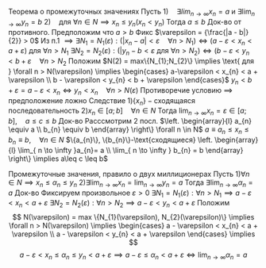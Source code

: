Теорема о промежуточных значениях
	Пусть
		 $1) \quad \exists lim_{n \to \infty} x_n = a \text{ и } \exists \lim_{n \to \infty} y_{n} = b$
		$2) \quad \text{для } \forall n \in N \implies x_{n} \leq y_{n} (x_{n} < y_{n})$
	Тогда $a \leq b$
Док-во от противного. Предположим что $a > b$
	Фикс $\varepsilon = {\frac{|a - b|}{2}} > 0$
	Из п.1 $\implies \exists N_{1} = N_{1}(\varepsilon): (|x_{n}-a| < \varepsilon \quad \forall n>N_{1}) \iff (a-\varepsilon<x_{n}<a+\varepsilon) \text{ для } \forall n > N_{1}$
	$\exists N_{2}=N_{2}(\varepsilon): (|y_{n}-b<\varepsilon \text{ для } \forall n > N_{2}) \iff (b-\varepsilon<y_{n}<b+\varepsilon \quad \forall n > N_{2}$
	Положим $N(2) = max\{N_{1};N_{2}\} \implies \text{ для } \forall n > N(\varepsilon) \implies \begin{cases} a-\varepsilon < x_{n} < a + \varepsilon \\ b - \varepsilon < y_{n} < b + \varepsilon \end{cases}$
	$y_{n}<b+\varepsilon=a-\varepsilon<x_{n}\iff y_{n}<x_{n} \quad \forall n > N(\varepsilon)$
	Противоречие условию $\implies$ предположение ложно
Следствие
	$1) \{x_{n}\} - \text{сходящаяся последовательность}$
	$2) x_{n} \in [a;b] \quad \forall n \in N$
	Тогда $\lim_{ n \to \infty }x_{n}=\varepsilon \in [a;b], \quad a\leq c\leq b$
Док-во
	Расссмотрим 2 посл. $\left. \begin{array}{l} a_{n} \equiv a \\ b_{n} \equiv b \end{array} \right\} \forall n \in N$
		$a \equiv a_{n} \leq x_{n} \leq b_{n} \equiv b, \quad \forall n \in N$
		$\{a_{n}\}, \{b_{n}\}-\text{сходящиеся} \left. \begin{array}{l} \lim_{ n \to \infty }a_{n}= a \\ \lim_{ n \to \infty } b_{n} = b \end{array} \right\} \implies a\leq c \leq b$

Промежуточные значения, правило о двух миллиционерах
	Пусть
		$1) \forall n \in N \implies x_{n} \leq \alpha_{n}\leq y_{n}$
		$2)\exists \lim_{ n \to \infty }x_{n}=\lim_{ n \to \infty }y_{n}=a$
	Тогда
		$\exists \lim_{ n \to \infty }\alpha_{n} = a$
Док-во
	Фиксируем произвольное $\varepsilon > 0$
	$\exists N_{1} = N_{1}(\varepsilon): \forall n > N_{1} \implies a - \varepsilon < x_{n} < a + \varepsilon$
	$\exists N_{2} = N_{2}(\varepsilon): \forall n > N_{2} \implies a - \varepsilon < y_{n} < a + \varepsilon$
	Положим
$$
N(\varepsilon) = 
max \{N_{1}(\varepsilon), N_{2}(\varepsilon)\} \implies 
\forall n > N(\varepsilon) \implies 
\begin{cases} a - \varepsilon < x_{n} < a + \varepsilon \\ a - \varepsilon < y_{n} < a + \varepsilon \end{cases} \implies
$$
$$
a - \varepsilon < x_{n} \leq \alpha_{n} \leq y_{n} < a+\varepsilon \implies 
a - \varepsilon \leq \alpha_{n} < a + \varepsilon \iff 
\lim_{ n \to \infty }\alpha_{n} = a
$$
